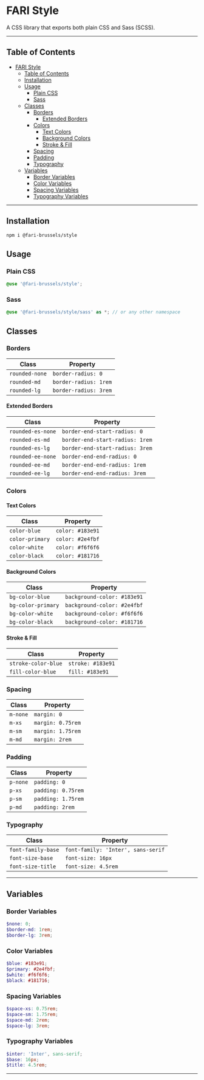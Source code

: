 # FARI Style

A CSS library that exports both plain CSS and Sass (SCSS).

---

## Table of Contents

- [FARI Style](#fari-style)
  - [Table of Contents](#table-of-contents)
  - [Installation](#installation)
  - [Usage](#usage)
    - [Plain CSS](#plain-css)
    - [Sass](#sass)
  - [Classes](#classes)
    - [Borders](#borders)
      - [Extended Borders](#extended-borders)
    - [Colors](#colors)
      - [Text Colors](#text-colors)
      - [Background Colors](#background-colors)
      - [Stroke \& Fill](#stroke--fill)
    - [Spacing](#spacing)
    - [Padding](#padding)
    - [Typography](#typography)
  - [Variables](#variables)
    - [Border Variables](#border-variables)
    - [Color Variables](#color-variables)
    - [Spacing Variables](#spacing-variables)
    - [Typography Variables](#typography-variables)

---

## Installation

```sh
npm i @fari-brussels/style
```

## Usage

### Plain CSS

```scss
@use '@fari-brussels/style';
```

### Sass

```scss
@use '@fari-brussels/style/sass' as *; // or any other namespace
```

## Classes

### Borders

| Class | Property |
|--------|------------|
| `rounded-none` | `border-radius: 0` |
| `rounded-md` | `border-radius: 1rem` |
| `rounded-lg` | `border-radius: 3rem` |

#### Extended Borders

| Class | Property |
|------------------|------------------------------|
| `rounded-es-none` | `border-end-start-radius: 0` |
| `rounded-es-md` | `border-end-start-radius: 1rem` |
| `rounded-es-lg` | `border-end-start-radius: 3rem` |
| `rounded-ee-none` | `border-end-end-radius: 0` |
| `rounded-ee-md` | `border-end-end-radius: 1rem` |
| `rounded-ee-lg` | `border-end-end-radius: 3rem` |

### Colors

#### Text Colors

| Class | Property |
|------------|------------------|
| `color-blue` | `color: #183e91` |
| `color-primary` | `color: #2e4fbf` |
| `color-white` | `color: #f6f6f6` |
| `color-black` | `color: #181716` |

#### Background Colors

| Class | Property |
|----------------|----------------------|
| `bg-color-blue` | `background-color: #183e91` |
| `bg-color-primary` | `background-color: #2e4fbf` |
| `bg-color-white` | `background-color: #f6f6f6` |
| `bg-color-black` | `background-color: #181716` |

#### Stroke & Fill

| Class | Property |
|-----------------|----------------------|
| `stroke-color-blue` | `stroke: #183e91` |
| `fill-color-blue` | `fill: #183e91` |

### Spacing

| Class | Property |
|-----------|------------------|
| `m-none` | `margin: 0` |
| `m-xs` | `margin: 0.75rem` |
| `m-sm` | `margin: 1.75rem` |
| `m-md` | `margin: 2rem` |

### Padding

| Class | Property |
|----------|------------------|
| `p-none` | `padding: 0` |
| `p-xs` | `padding: 0.75rem` |
| `p-sm` | `padding: 1.75rem` |
| `p-md` | `padding: 2rem` |

### Typography

| Class | Property |
|-----------------|---------------------------|
| `font-family-base` | `font-family: 'Inter', sans-serif` |
| `font-size-base` | `font-size: 16px` |
| `font-size-title` | `font-size: 4.5rem` |

---

## Variables

### Border Variables

```scss
$none: 0;
$border-md: 1rem;
$border-lg: 3rem;
```

### Color Variables

```scss
$blue: #183e91;
$primary: #2e4fbf;
$white: #f6f6f6;
$black: #181716;
```

### Spacing Variables

```scss
$space-xs: 0.75rem;
$space-sm: 1.75rem;
$space-md: 2rem;
$space-lg: 3rem;
```

### Typography Variables

```scss
$inter: 'Inter', sans-serif;
$base: 16px;
$title: 4.5rem;
```

---

